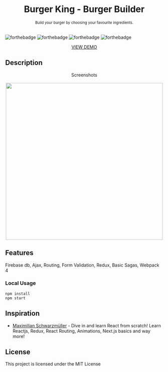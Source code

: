 <h1 align="center">Burger King - Burger Builder</h1>

<div align="center">
  <sub>Build your burger by choosing your favourite ingredients.</sub>
</div>

<br/>

![forthebadge](http://forthebadge.com/images/badges/kinda-sfw.svg)
![forthebadge](http://forthebadge.com/images/badges/built-with-science.svg)
![forthebadge](http://forthebadge.com/images/badges/makes-people-smile.svg)
![forthebadge](http://forthebadge.com/images/badges/powered-by-responsibility.svg)

<div align="center">
  <a href="https://react-white-burger.firebaseapp.com/"><p>VIEW DEMO</p></a>
</div>

## Description
<div align="center">
  Screenshots
  <br/>
  <br/>
  <img width="500" height="auto" src="https://i.ibb.co/fdhPGJf/screenshot.jpg" />
</div>

## Features
Firebase db, Ajax, Routing, Form Validation, Redux, Basic Sagas, Webpack 4
                            
### Local Usage
```
npm install
npm start
```

## Inspiration
* [Maximilian Schwarzmüller](https://www.udemy.com/react-the-complete-guide-incl-redux/) - Dive in and learn React from scratch! Learn Reactjs, Redux, React Routing, Animations, Next.js basics and way more!

## License
This project is licensed under the MIT License

